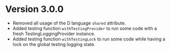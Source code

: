 # Version 3.0.0
- Removed all usage of the D language `shared` attribute.
- Added testing function `withTestingProvider` to run some code with a fresh TestingLoggingProvider instance.
- Added testing function `withTestingLock` to run some code while having a lock on the global testing logging state.

